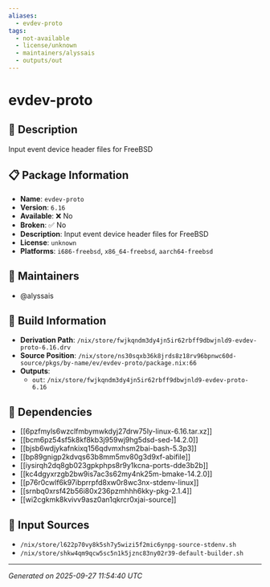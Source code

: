 ```yaml
---
aliases:
  - evdev-proto
tags:
  - not-available
  - license/unknown
  - maintainers/alyssais
  - outputs/out
---
```


# evdev-proto

## 📝 Description

Input event device header files for FreeBSD

## 📋 Package Information

- **Name**: `evdev-proto`
- **Version**: `6.16`
- **Available**: ❌ No
- **Broken**: ✅ No
- **Description**: Input event device header files for FreeBSD
- **License**: `unknown`
- **Platforms**: `i686-freebsd`, `x86_64-freebsd`, `aarch64-freebsd`
## 👥 Maintainers

- @alyssais


## 🔧 Build Information

- **Derivation Path**: `/nix/store/fwjkqndm3dy4jn5ir62rbff9dbwjnld9-evdev-proto-6.16.drv`
- **Source Position**: `/nix/store/ns30sqxb36k8jrds8z18rv96bpnwc60d-source/pkgs/by-name/ev/evdev-proto/package.nix:66`
- **Outputs**:
  - `out`:  `/nix/store/fwjkqndm3dy4jn5ir62rbff9dbwjnld9-evdev-proto-6.16`

## 🔗 Dependencies

- [[6pzfmyls6wzclfmbymwkdyj27drw75ly-linux-6.16.tar.xz]]
- [[bcm6pz54sf5k8kf8kb3j959wj9hg5dsd-sed-14.2.0]]
- [[bjsb6wdjykafnkixq156qdvmxhsm2bai-bash-5.3p3]]
- [[bp89gnigp2kdvqs63b8mm5mv80g3d9xf-abifile]]
- [[iysirqh2dq8gb023gpkphps8r9y1kcna-ports-dde3b2b]]
- [[kc4dgyxrzgb2bw9is7ac3s62my4nk25m-bmake-14.2.0]]
- [[p76r0cwlf6k97ibprrpfd8xw0r8wc3nx-stdenv-linux]]
- [[srnbq0xrsf42b56i80x236pzmhhh6kky-pkg-2.1.4]]
- [[wi2cgkmk8kvivv9asz0an1qkrcr0xjai-source]]

## 📁 Input Sources

- `/nix/store/l622p70vy8k5sh7y5wizi5f2mic6ynpg-source-stdenv.sh`
- `/nix/store/shkw4qm9qcw5sc5n1k5jznc83ny02r39-default-builder.sh`

---
*Generated on 2025-09-27 11:54:40 UTC*

